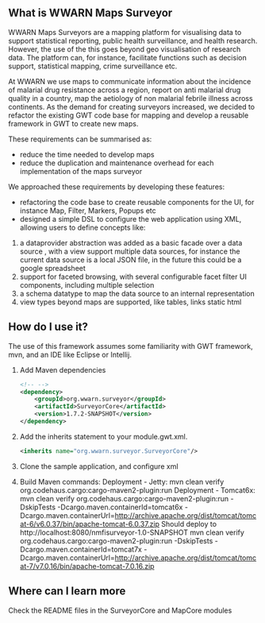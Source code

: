 ## What is WWARN Maps Surveyor
WWARN Maps Surveyors are a mapping platform for visualising data to support statistical 
reporting, public health surveillance, and health research. However, the use of the this 
goes beyond geo visualisation of research data. The platform can, for instance, facilitate 
functions such as decision support, statistical mapping, crime surveillance etc.

At WWARN we use maps to communicate information about the incidence of malarial drug resistance  across a region, 
report on anti malarial drug quality in a country, map the aetiology of non malarial febrile  illness across 
continents. As the demand for creating surveyors increased, we decided to refactor the existing GWT code base for
mapping and develop a reusable framework in GWT to create new maps. 

These requirements can be summarised as:
* reduce the time needed to develop maps 
* reduce the duplication and maintenance overhead for each implementation of the maps surveyor
 
We approached these requirements by developing these features:
* refactoring the code base to create reusable components for the UI, for instance Map, Filter, Markers, Popups etc
* designed a simple DSL to configure the web application using XML, allowing users to define concepts like:
1. a dataprovider abstraction was added as a basic facade over a data source , with a view support multiple data 
   sources, for instance the current data source is a local JSON file, in the future this could be a google spreadsheet
2. support for faceted browsing, with several configurable facet filter UI components, including multiple selection
3. a schema datatype to map the data source to an internal representation
4. view types beyond maps are supported, like tables, links static html  
    
## How do I use it?
The use of this framework assumes some familiarity with GWT framework, mvn, and an IDE like Eclipse or Intellij.

1. Add Maven dependencies

	```xml
	<!-- -->
	<dependency>
		<groupId>org.wwarn.surveyor</groupId>
		<artifactId>SurveyorCore</artifactId>
		<version>1.7.2-SNAPSHOT</version>
	</dependency>
	
2. Add the inherits statement to your module.gwt.xml.	
	```xml
	<inherits name="org.wwarn.surveyor.SurveyorCore"/>
	```
	
3. Clone the sample application, and configure xml

4. Build
    Maven commands:
     Deployment - Jetty:
     mvn clean verify org.codehaus.cargo:cargo-maven2-plugin:run
     Deployment - Tomcat6x:
     mvn clean verify org.codehaus.cargo:cargo-maven2-plugin:run -DskipTests -Dcargo.maven.containerId=tomcat6x -Dcargo.maven.containerUrl=http://archive.apache.org/dist/tomcat/tomcat-6/v6.0.37/bin/apache-tomcat-6.0.37.zip
     Should deploy to http://localhost:8080/nmfisurveyor-1.0-SNAPSHOT
     mvn clean verify org.codehaus.cargo:cargo-maven2-plugin:run -DskipTests -Dcargo.maven.containerId=tomcat7x -Dcargo.maven.containerUrl=http://archive.apache.org/dist/tomcat/tomcat-7/v7.0.16/bin/apache-tomcat-7.0.16.zip


## Where can I learn more
Check the README files in the SurveyorCore and MapCore modules
